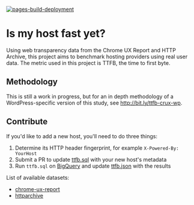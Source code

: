 [![pages-build-deployment](https://github.com/rviscomi/ismyhostfastyet/actions/workflows/pages/pages-build-deployment/badge.svg)](https://github.com/rviscomi/ismyhostfastyet/actions/workflows/pages/pages-build-deployment)

# Is my host fast yet?

Using web transparency data from the Chrome UX Report and HTTP Archive, this project aims to benchmark hosting providers using real user data. The metric used in this project is TTFB, the time to first byte.

## Methodology

This is still a work in progress, but for an in depth methodology of a WordPress-specific version of this study, see http://bit.ly/ttfb-crux-wp.

## Contribute

If you'd like to add a new host, you'll need to do three things:

1. Determine its HTTP header fingerprint, for example `X-Powered-By: YourHost`
2. Submit a PR to update [ttfb.sql](ttfb.sql) with your new host's metadata
3. Run `ttfb.sql` on [BigQuery](https://cloud.google.com/bigquery/) and update [ttfb.json](ttfb.json) with the results

List of available datasets:

* [chrome-ux-report](https://console.cloud.google.com/bigquery?p=chrome-ux-report&d=materialized&page=dataset)
* [httparchive](https://console.cloud.google.com/bigquery?p=httparchive&d=summary_requests&page=dataset)
